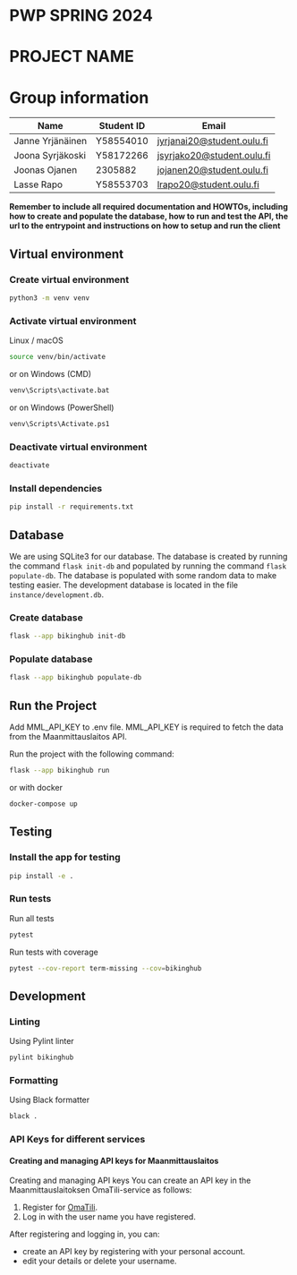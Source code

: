 # PWP SPRING 2024

# PROJECT NAME

# Group information

| Name             | Student ID | Email                      |
| ---------------- | ---------- | -------------------------- |
| Janne Yrjänäinen | Y58554010  | jyrjanai20@student.oulu.fi |
| Joona Syrjäkoski | Y58172266  | jsyrjako20@student.oulu.fi |
| Joonas Ojanen    | 2305882    | jojanen20@student.oulu.fi  |
| Lasse Rapo       | Y58553703  | lrapo20@student.oulu.fi    |

**Remember to include all required documentation and HOWTOs, including how to create and populate the database, how to run and test the API, the url to the entrypoint and instructions on how to setup and run the client**


## Virtual environment
### Create virtual environment

```bash
python3 -m venv venv
```

### Activate virtual environment

Linux / macOS
```bash
source venv/bin/activate
```
or on Windows (CMD)
```bash
venv\Scripts\activate.bat
```
or on Windows (PowerShell)
```bash
venv\Scripts\Activate.ps1
```

### Deactivate virtual environment

```bash
deactivate
```

### Install dependencies

```bash
pip install -r requirements.txt
```

## Database
We are using SQLite3 for our database. The database is created by running the command `flask init-db` and populated by running the command `flask populate-db`. The database is populated with some random data to make testing easier. The development database is located in the file `instance/development.db`.

### Create database

```bash
flask --app bikinghub init-db
```

### Populate database

```bash
flask --app bikinghub populate-db
```


## Run the Project

Add MML_API_KEY to .env file. MML_API_KEY is required to fetch the data from the Maanmittauslaitos API.

Run the project with the following command:

```bash
flask --app bikinghub run
```

or with docker

```bash
docker-compose up
```

## Testing

### Install the app for testing
```bash
pip install -e .
```

### Run tests

Run all tests

```bash
pytest
```

Run tests with coverage

```bash
pytest --cov-report term-missing --cov=bikinghub
```


## Development

### Linting

Using Pylint linter

```bash
pylint bikinghub
```

### Formatting

Using Black formatter

```bash
black .
```

### API Keys for different services

#### Creating and managing API keys for Maanmittauslaitos

Creating and managing API keys
You can create an API key in the Maanmittauslaitoksen OmaTili-service as follows:

1. Register for [OmaTili](https://omatili.maanmittauslaitos.fi/user/new/avoimet-rajapintapalvelut).
2. Log in with the user name you have registered.

After registering and logging in, you can:
- create an API key by registering with your personal account.
- edit your details or delete your username.

